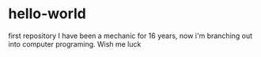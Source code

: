 # hello-world
first repository
I have been a mechanic for 16 years, now i'm branching out into computer programing. Wish me luck
